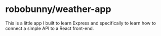 # robobunny/weather-app

This is a little app I built to learn Express and specifically to learn how to connect a simple API to a React front-end.
